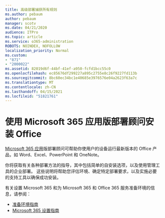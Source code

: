 ```yaml
---
title: 高级部署捕获所有规则
ms.author: pebaum
author: pebaum
manager: scotv
ms.date: 04/21/2020
audience: ITPro
ms.topic: article
ms.service: o365-administration
ROBOTS: NOINDEX, NOFOLLOW
localization_priority: Normal
ms.custom:
- "871"
- "2000022"
ms.assetid: 82019d6f-44bf-41ef-a950-fcfd1bcc55c0
ms.openlocfilehash: ec85676df299227a895c2755e8c26f9227fd113b
ms.sourcegitcommit: 8bc60ec34bc1e40685e3976576e04a2623f63a7c
ms.translationtype: MT
ms.contentlocale: zh-CN
ms.lasthandoff: 04/15/2021
ms.locfileid: "51821761"
---
```

# <a name="install-office-with-the-microsoft-365-apps-deployment-advisor"></a>使用 Microsoft 365 应用版部署顾问安装 Office

[Microsoft 365 应用](https://go.microsoft.com/fwlink/?linkid=2145748)版部署顾问可帮助你使用户的设备运行最新版本的 Office 产品，如 Word、Excel、PowerPoint 和 OneNote。
  
你将获取有关各种部署方法的指导，其中包括简单的自安装选项，以及使用管理工具的企业部署。 这些说明将帮助您评估环境、确定特定部署要求，以及实施必要的支持工具以确保成功安装。
  
有关设置 Microsoft 365 和为 Microsoft 365 和 Office 365 服务准备环境的信息，请参阅：

- [准备环境指南](https://go.microsoft.com/fwlink/?linkid=2005213)
- [Microsoft 365 设置指南](https://go.microsoft.com/fwlink/?linkid=2072646)
